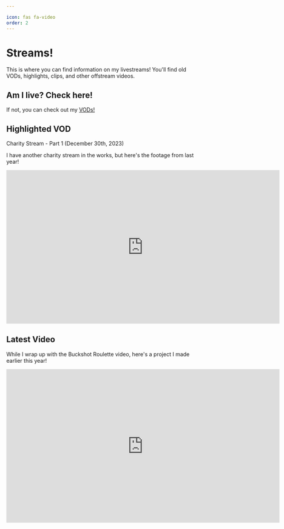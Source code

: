 ```yaml
---

icon: fas fa-video
order: 2
---
```


# Streams! #

This is where you can find information on my livestreams! You'll find old VODs, highlights, clips, and other offstream videos.

## Am I live? Check here! ##

<!-- Add a placeholder for the Twitch embed -->
 <div id="twitch-embed"></div>

<!-- Load the Twitch embed script -->
<script src="https://embed.twitch.tv/embed/v1.js"></script>

<!-- Create a Twitch.Embed object that will render within the "twitch-embed" root element. -->
  <script type="text/javascript">
      new Twitch.Embed("twitch-embed"), {}
        width: 720,
        height: 405,
        channel: "skylercomet",
      ;</script>

If not, you can check out my [VODs!](https://www.youtube.com/channel/UCoRECiPve1lMf-CPBCHYLAg)

## Highlighted VOD ##

Charity Stream - Part 1 (December 30th, 2023)

I have another charity stream in the works, but here's the footage from last year!

<iframe width="720" height="405" src="https://www.youtube.com/watch?v=WasGOnlFpqk" title="YouTube video player" frameborder="0" allow="accelerometer; autoplay; clipboard-write; encrypted-media; gyroscope; picture-in-picture" allowfullscreen></iframe>

## Latest Video ##

While I wrap up with the Buckshot Roulette video, here's a project I made earlier this year!

<iframe width="720" height="405" src="https://www.youtube.com/watch?v=ypl8ZJfW498" title="YouTube video player" frameborder="0" allow="accelerometer; autoplay; clipboard-write; encrypted-media; gyroscope; picture-in-picture" allowfullscreen></iframe>